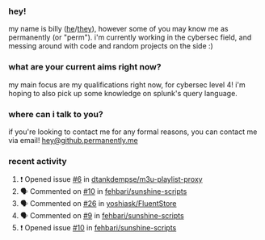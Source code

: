 ### hey!
my name is billy ([he](https://en.pronouns.page/he/him)/[they](https://en.pronouns.page/they/them)), however some of you may know me as permanently (or "perm"). i'm currently working in the cybersec field, and messing around with code and random projects on the side :)

### what are your current aims right now?
my main focus are my qualifications right now, for cybersec level 4! i'm hoping to also pick up some knowledge on splunk's query language.

### where can i talk to you?
if you're looking to contact me for any formal reasons, you can contact me via email! [hey@github.permanently.me](mailto:hey@github.permanently.me)

### recent activity
<!--START_SECTION:activity-->
1. ❗ Opened issue [#6](https://github.com/dtankdempse/m3u-playlist-proxy/issues/6) in [dtankdempse/m3u-playlist-proxy](https://github.com/dtankdempse/m3u-playlist-proxy)
2. 🗣 Commented on [#10](https://github.com/fehbari/sunshine-scripts/issues/10#issuecomment-2458332787) in [fehbari/sunshine-scripts](https://github.com/fehbari/sunshine-scripts)
3. 🗣 Commented on [#26](https://github.com/yoshiask/FluentStore/issues/26#issuecomment-2458284918) in [yoshiask/FluentStore](https://github.com/yoshiask/FluentStore)
4. 🗣 Commented on [#9](https://github.com/fehbari/sunshine-scripts/pull/9#issuecomment-2458145356) in [fehbari/sunshine-scripts](https://github.com/fehbari/sunshine-scripts)
5. ❗ Opened issue [#10](https://github.com/fehbari/sunshine-scripts/issues/10) in [fehbari/sunshine-scripts](https://github.com/fehbari/sunshine-scripts)
<!--END_SECTION:activity-->

